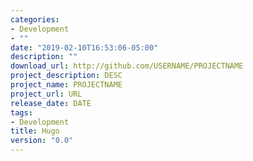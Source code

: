 ```yaml
---
categories:
- Development
- ""
date: "2019-02-10T16:53:06-05:00"
description: ""
download_url: http://github.com/USERNAME/PROJECTNAME
project_description: DESC
project_name: PROJECTNAME
project_url: URL
release_date: DATE
tags:
- Development
title: Hugo
version: "0.0"
---
```

